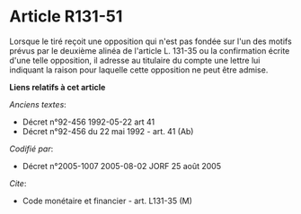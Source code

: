# Article R131-51

Lorsque le tiré reçoit une opposition qui n'est pas fondée sur l'un des motifs prévus par le deuxième alinéa de l'article L.
131-35 ou la confirmation écrite d'une telle opposition, il adresse au titulaire du compte une lettre lui indiquant la raison
pour laquelle cette opposition ne peut être admise.

**Liens relatifs à cet article**

_Anciens textes_:

  - Décret n°92-456 1992-05-22 art 41
  - Décret n°92-456 du 22 mai 1992 - art. 41 (Ab)

_Codifié par_:

  - Décret n°2005-1007 2005-08-02 JORF 25 août 2005

_Cite_:

  - Code monétaire et financier - art. L131-35 (M)
